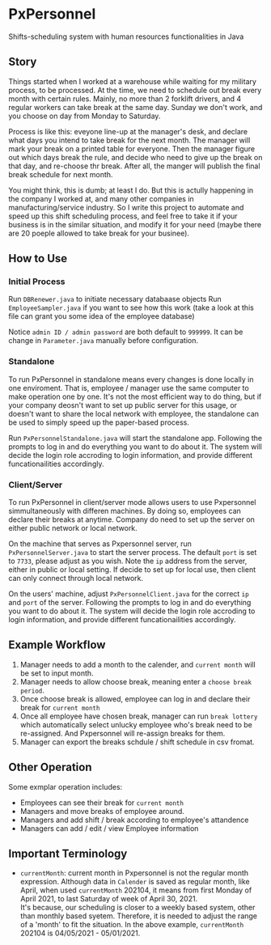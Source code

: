 # PxPersonnel
Shifts-scheduling system with human resources functionalities in Java

## Story
Things started when I worked at a warehouse while waiting for my military process, to be processed. At the time, we need to schedule out break every month with certain rules. Mainly, no more than 2 forklift drivers, and 4 regular workers can take break at the same day. Sunday we don't work, and you choose on day from Monday to Saturday.

Process is like this: eveyone line-up at the manager's desk, and declare what days you intend to take break for the next month. The manager will mark your break on a printed table for everyone. Then the manager figure out which days break the rule, and decide who need to give up the break on that day, and re-choose thr break. After all, the manger will publish the final break schedule for next month.

You might think, this is dumb; at least I do. But this is actully happening in the company I worked at, and many other companies in manufacturing/service industry. So I write this project to automate and speed up this shift scheduling process, and feel free to take it if your business is in the similar situation, and modify it for your need (maybe there are 20 poeple allowed to take break for your businee).

## How to Use
### Initial Process
Run `DBRenewer.java` to initiate necessary databaase objects
Run `EmployeeSampler.java` if you want to see how this work (take a look at this file can grant you some idea of the employee database)

Notice `admin ID / admin password` are both default to `999999`. It can be change in `Parameter.java` manually before configuration.

### Standalone
To run PxPersonnel in standalone means every changes is done locally in one enviroment. That is, employee / manager use the same computer to make operation one by one. It's not the most efficient way to do thing, but if your company deosn't want to set up public server for this usage, or doesn't want to share the local network with employee, the standalone can be used to simply speed up the paper-based process.

Run `PxPersonnelStandalone.java` will start the standalone app. Following the prompts to log in and do everything you want to do about it. The system will decide the login role accroding to login information, and provide different funcationailities accordingly.

### Client/Server
To run PxPersonnel in client/server mode allows users to use Pxpersonnel simmultaneously with differen machines. By doing so, employees can declare their breaks at anytime. Company do need to set up the server on either public network or local network.

On the machine that serves as Pxpersonnel server, run `PxPersonnelServer.java` to start the server process. The default `port` is set to `7733`, please adjust as you wish. Note the `ip` address from the server, either in public or local setting. If decide to set up for local use, then client can only connect through local network.

On the users' machine, adjust `PxPersonnelClient.java` for the correct `ip` and `port` of the server. Following the prompts to log in and do everything you want to do about it. The system will decide the login role accroding to login information, and provide different funcationailities accordingly.

## Example Workflow
1. Manager needs to add a month to the calender, and `current month` will be set to input month.
2. Manager needs to allow choose break, meaning enter a `choose break period`.
3. Once choose break is allowed, employee can log in and declare their break for `current month`
4. Once all employee have chosen break, manager can run `break lottery` which automatically select unlucky employee who's break need to be re-assigned. And Pxpersonnel will re-assign breaks for them.
5. Manager can export the breaks schdule / shift schedule in csv fromat.

## Other Operation
Some exmplar operation includes:
- Employees can see their break for `current month`
- Managers and move breaks of employee around.
- Managers and add shift / break according to employee's attandence
- Managers can add / edit / view Employee information

## Important Terminology
- `currentMonth`: current month in Pxpersonnel is not the regular month expression. Although data in `Calender` is saved as regular month, like April, when used `currentMonth` 202104, it means from first Monday of April 2021, to last Saturday of week of April 30, 2021.\
It's because, our scheduling is closer to a weekly based system, other than monthly based syetem. Therefore, it is needed to adjust the range of a 'month' to fit the situation. In the above example, `currentMonth` 202104 is 04/05/2021 - 05/01/2021.
